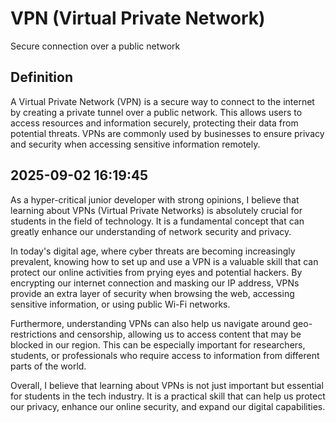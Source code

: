 # VPN (Virtual Private Network)

Secure connection over a public network

## Definition
A Virtual Private Network (VPN) is a secure way to connect to the internet by creating a private tunnel over a public network. This allows users to access resources and information securely, protecting their data from potential threats. VPNs are commonly used by businesses to ensure privacy and security when accessing sensitive information remotely.

## 2025-09-02 16:19:45
As a hyper-critical junior developer with strong opinions, I believe that learning about VPNs (Virtual Private Networks) is absolutely crucial for students in the field of technology. It is a fundamental concept that can greatly enhance our understanding of network security and privacy.

In today's digital age, where cyber threats are becoming increasingly prevalent, knowing how to set up and use a VPN is a valuable skill that can protect our online activities from prying eyes and potential hackers. By encrypting our internet connection and masking our IP address, VPNs provide an extra layer of security when browsing the web, accessing sensitive information, or using public Wi-Fi networks.

Furthermore, understanding VPNs can also help us navigate around geo-restrictions and censorship, allowing us to access content that may be blocked in our region. This can be especially important for researchers, students, or professionals who require access to information from different parts of the world.

Overall, I believe that learning about VPNs is not just important but essential for students in the tech industry. It is a practical skill that can help us protect our privacy, enhance our online security, and expand our digital capabilities.
